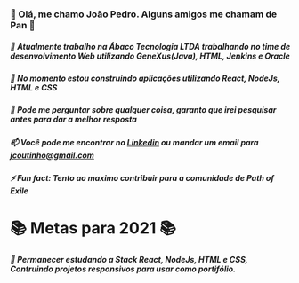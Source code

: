 ### 👋 Olá, me chamo João Pedro. Alguns amigos me chamam de Pan 👋

##### 🔭 Atualmente trabalho na Ábaco Tecnologia LTDA trabalhando no time de desenvolvimento Web utilizando GeneXus(Java), HTML, Jenkins e Oracle
##### 🌱 No momento estou construindo aplicações utilizando React, NodeJs, HTML e CSS
##### 💬 Pode me perguntar sobre qualquer coisa, garanto que irei pesquisar antes para dar a melhor resposta
##### 📫 Você pode me encontrar no <a href="www.linkedin.com/in/jcoutinhotoledo">Linkedin</a> ou mandar um email para <a href="mailto: jcoutinho@gmail.com">jcoutinho@gmail.com</a>
##### ⚡ Fun fact: Tento ao maximo contribuir para a comunidade de Path of Exile

# 📚 Metas para 2021 📚
##### 🌱 Permanecer estudando a Stack React, NodeJs, HTML e CSS, Contruindo projetos responsivos para usar como portifólio.

